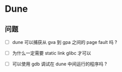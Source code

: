# Dune 

## 问题
- [ ] dune 可以捕获从 gva 到 gpa 之间的 page fault 吗 ?
- [ ] 为什么一定需要 static link glibc 才可以
- [ ] 可以使用 gdb 调试在 dune 中间运行的程序吗 ?

